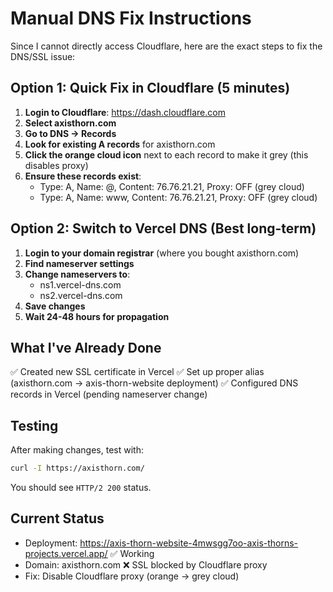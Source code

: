 # Manual DNS Fix Instructions

Since I cannot directly access Cloudflare, here are the exact steps to fix the DNS/SSL issue:

## Option 1: Quick Fix in Cloudflare (5 minutes)

1. **Login to Cloudflare**: https://dash.cloudflare.com
2. **Select axisthorn.com**
3. **Go to DNS → Records**
4. **Look for existing A records** for axisthorn.com
5. **Click the orange cloud icon** next to each record to make it grey (this disables proxy)
6. **Ensure these records exist**:
   - Type: A, Name: @, Content: 76.76.21.21, Proxy: OFF (grey cloud)
   - Type: A, Name: www, Content: 76.76.21.21, Proxy: OFF (grey cloud)

## Option 2: Switch to Vercel DNS (Best long-term)

1. **Login to your domain registrar** (where you bought axisthorn.com)
2. **Find nameserver settings**
3. **Change nameservers to**:
   - ns1.vercel-dns.com
   - ns2.vercel-dns.com
4. **Save changes**
5. **Wait 24-48 hours for propagation**

## What I've Already Done

✅ Created new SSL certificate in Vercel
✅ Set up proper alias (axisthorn.com → axis-thorn-website deployment)
✅ Configured DNS records in Vercel (pending nameserver change)

## Testing

After making changes, test with:
```bash
curl -I https://axisthorn.com/
```

You should see `HTTP/2 200` status.

## Current Status

- Deployment: https://axis-thorn-website-4mwsgg7oo-axis-thorns-projects.vercel.app/ ✅ Working
- Domain: axisthorn.com ❌ SSL blocked by Cloudflare proxy
- Fix: Disable Cloudflare proxy (orange → grey cloud)